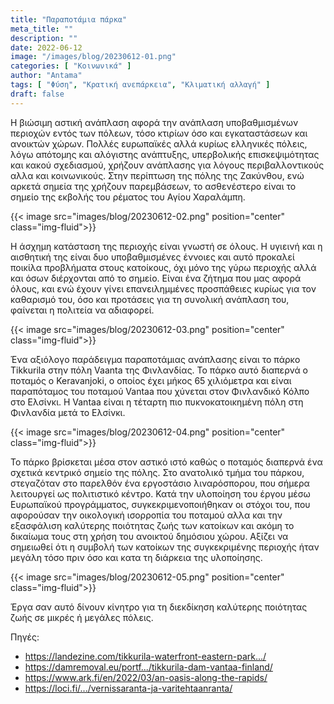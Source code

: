 ```yaml
---
title: "Παραποτάμια πάρκα"
meta_title: ""
description: ""
date: 2022-06-12
image: "/images/blog/20230612-01.png"
categories: [ "Κοινωνικά" ]
author: "Antama"
tags: [ "Φύση", "Κρατική ανεπάρκεια", "Κλιματική αλλαγή" ]
draft: false
---
```


Η βιώσιμη αστική ανάπλαση αφορά την ανάπλαση υποβαθμισμένων περιοχών εντός των πόλεων, τόσο κτιρίων όσο και
εγκαταστάσεων και ανοικτών χώρων. Πολλές ευρωπαϊκές αλλά κυρίως ελληνικές πόλεις, λόγω απότομης και αλόγιστης ανάπτυξης,
υπερβολικής επισκεψιμότητας και κακού σχεδιασμού, χρήζουν ανάπλασης για λόγους περιβαλλοντικούς αλλα και κοινωνικούς.
Στην περίπτωση της πόλης της Ζακύνθου, ενώ αρκετά σημεία της χρήζουν παρεμβάσεων,
το ασθενέστερο είναι το σημείο της εκβολής του ρέματος του Αγίου Χαραλάμπη.

{{< image src="images/blog/20230612-02.png" position="center" class="img-fluid">}}

Η άσχημη κατάσταση της περιοχής είναι γνωστή σε όλους. Η υγιεινή και η αισθητική της είναι δυο υποβαθμισμένες έννοιες
και αυτό προκαλεί ποικίλα προβλήματα στους κατοίκους, όχι μόνο της γύρω περιοχής αλλά και όσων διέρχονται από το σημείο.
Είναι ένα ζήτημα που μας αφορά όλους, και ενώ έχουν γίνει επανειλημμένες προσπάθειες κυρίως για τον καθαρισμό του, όσο
και προτάσεις για τη συνολική ανάπλαση του, φαίνεται η πολιτεία να αδιαφορεί.

{{< image src="images/blog/20230612-03.png" position="center" class="img-fluid">}}

Ένα αξιόλογο παράδειγμα παραποτάμιας ανάπλασης είναι το πάρκο Tikkurila στην πόλη Vaanta της Φινλανδίας.
Το πάρκο αυτό διαπερνά ο ποταμός ο Keravanjoki, ο οποίος έχει μήκος 65 χιλιόμετρα και είναι παραπόταμος του ποταμού
Vantaa που χύνεται στον Φινλανδικό Κόλπο στο Ελσίνκι. Η Vantaa είναι η τέταρτη πιο πυκνοκατοικημένη πόλη στη Φινλανδία
μετά το Ελσίνκι.

{{< image src="images/blog/20230612-04.png" position="center" class="img-fluid">}}

Το πάρκο βρίσκεται μέσα στον αστικό ιστό καθώς ο ποταμός διαπερνά ένα σχετικά κεντρικό σημείο της πόλης.
Στο ανατολικό τμήμα του πάρκου, στεγαζόταν στο παρελθόν ένα εργοστάσιο λιναρόσπορου, που σήμερα λειτουργεί ως
πολιτιστικό κέντρο. Κατά την υλοποίηση του έργου μέσω Ευρωπαϊκού προγράμματος, συγκεκριμενοποιήθηκαν οι στόχοι του, που
αφορούσαν την οικολογική ισορροπία του ποταμού αλλα και την εξασφάλιση καλύτερης ποιότητας ζωής των κατοίκων και ακόμη
το δικαίωμα τους στη χρήση του ανοικτού δημόσιου χώρου. Αξίζει να σημειωθεί ότι η συμβολή των κατοίκων της συγκεκριμένης
περιοχής ήταν μεγάλη τόσο πριν όσο και κατα τη διάρκεια της υλοποίησης.

{{< image src="images/blog/20230612-05.png" position="center" class="img-fluid">}}

Έργα σαν αυτό δίνουν κίνητρο για τη διεκδίκηση καλύτερης ποιότητας ζωής σε μικρές ή μεγάλες πόλεις.

Πηγές:

- https://landezine.com/tikkurila-waterfront-eastern-park.../
- https://damremoval.eu/portf.../tikkurila-dam-vantaa-finland/
- https://www.ark.fi/en/2022/03/an-oasis-along-the-rapids/
- https://loci.fi/.../vernissaranta-ja-varitehtaanranta/
